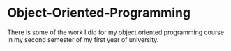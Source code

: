 # Object-Oriented-Programming

There is some of the work I did for my object oriented programming course in my second semester of my first year of university.
